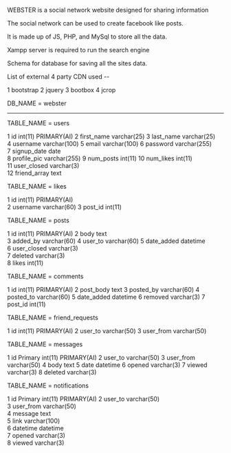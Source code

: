 WEBSTER is a social network website designed for sharing information 

The social network can be used to create facebook like posts.

It is made up of JS, PHP, and MySql to store all the data.

Xampp server is required to run the search engine

Schema for database for saving all the sites data.


List of external 4 party CDN used --

1 bootstrap
2 jquery
3 bootbox
4 jcrop


DB_NAME = webster

------------------------------------------------------------------------------------------------

TABLE_NAME = users

1  id        	   int(11)        PRIMARY(AI)
2  first_name 	   varchar(25) 
3  last_name 	   varchar(25) 	
4  username 	   varchar(100) 
5  email 	       varchar(100)
6  password 	   varchar(255) 	
7  signup_date 	   date 		
8  profile_pic 	   varchar(255) 
9  num_posts 	   int(11)
10 num_likes 	   int(11) 			
11 user_closed 	   varchar(3) 	
12 friend_array    text 	



TABLE_NAME = likes


1	id 				int(11)			PRIMARY(AI)			
2	username		varchar(60)	
3	post_id			int(11)





TABLE_NAME = posts



1	id 				int(11)			 PRIMARY(AI)
2	body			text	
3	added_by		varchar(60)	
4	user_to			varchar(60)	
5	date_added		datetime			
6	user_closed		varchar(3)	
7	deleted			varchar(3)		
8	likes			int(11)			




TABLE_NAME = comments


1 	id  	        int(11)           PRIMARY(AI)
2 	post_body 	    text
3 	posted_by 	    varchar(60) 
4 	posted_to 	    varchar(60) 
5 	date_added 	    datetime
6 	removed      	varchar(3)
7 	post_id 		int(11)

TABLE_NAME = friend_requests


1 	id       		int(11) 			PRIMARY(AI)
2 	user_to 		varchar(50)
3 	user_from 		varchar(50)


TABLE_NAME = messages


1 	id Primary     	 int(11)             PRIMARY(AI)
2 	user_to 	     varchar(50)
3 	user_from 	     varchar(50)
4 	body 	         text
5 	date 	         datetime
6 	opened 			 varchar(3) 
7 	viewed 			 varchar(3)
8 	deleted 	     varchar(3)	


TABLE_NAME  = notifications


1 	id Primary 	     int(11) 			 PRIMARY(AI)
2 	user_to 	     varchar(50) 	
3 	user_from 	     varchar(50) 	
4 	message 	     text 	
5 	link 	         varchar(100) 	
6 	datetime 	     datetime 	
7 	opened 	         varchar(3) 	
8 	viewed 	         varchar(3) 	










